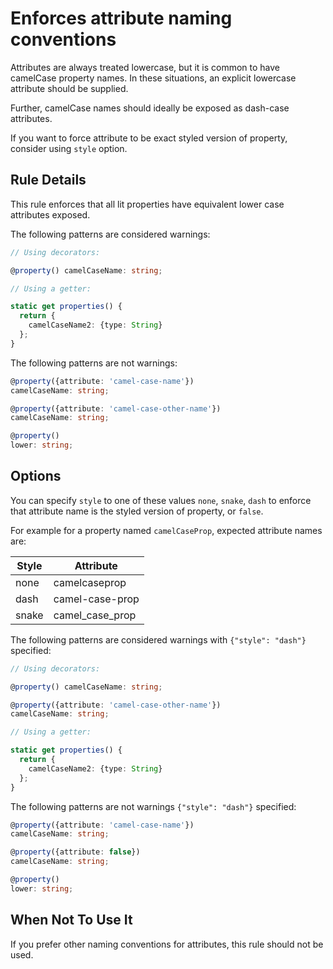 # Enforces attribute naming conventions

Attributes are always treated lowercase, but it is common to have camelCase
property names. In these situations, an explicit lowercase attribute should
be supplied.

Further, camelCase names should ideally be exposed as dash-case attributes.

If you want to force attribute to be exact styled version of property,
consider using `style` option.

## Rule Details

This rule enforces that all lit properties have equivalent lower case attributes
exposed.

The following patterns are considered warnings:

```ts
// Using decorators:

@property() camelCaseName: string;

// Using a getter:

static get properties() {
  return {
    camelCaseName2: {type: String}
  };
}
```

The following patterns are not warnings:

```ts
@property({attribute: 'camel-case-name'})
camelCaseName: string;

@property({attribute: 'camel-case-other-name'})
camelCaseName: string;

@property()
lower: string;
```

## Options

You can specify `style` to one of these values `none`, `snake`, `dash` to
enforce that attribute name is the styled version of property, or `false`.

For example for a property named `camelCaseProp`, expected attribute names are:

| Style | Attribute       |
|-------|-----------------|
| none  | camelcaseprop   |
| dash  | camel-case-prop |
| snake | camel_case_prop |

The following patterns are considered warnings with `{"style": "dash"}`
specified:

```ts
// Using decorators:

@property() camelCaseName: string;

@property({attribute: 'camel-case-other-name'})
camelCaseName: string;

// Using a getter:

static get properties() {
  return {
    camelCaseName2: {type: String}
  };
}
```

The following patterns are not warnings `{"style": "dash"}` specified:

```ts
@property({attribute: 'camel-case-name'})
camelCaseName: string;

@property({attribute: false})
camelCaseName: string;

@property()
lower: string;
```

## When Not To Use It

If you prefer other naming conventions for attributes, this rule should not
be used.
